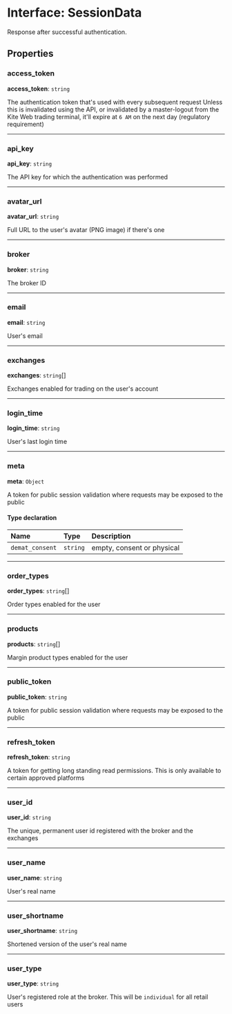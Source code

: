 # Interface: SessionData

Response after successful authentication.

## Properties

### access\_token

 **access\_token**: `string`

The authentication token that's used with every subsequent request
Unless this is invalidated using the API, or invalidated by a master-logout
from the Kite Web trading terminal, it'll expire at `6 AM` on the next day (regulatory requirement)

___

### api\_key

 **api\_key**: `string`

The API key for which the authentication was performed

___

### avatar\_url

 **avatar\_url**: `string`

Full URL to the user's avatar (PNG image) if there's one

___

### broker

 **broker**: `string`

The broker ID

___

### email

 **email**: `string`

User's email

___

### exchanges

 **exchanges**: `string`[]

Exchanges enabled for trading on the user's account

___

### login\_time

 **login\_time**: `string`

User's last login time

___

### meta

 **meta**: `Object`

A token for public session validation where requests may be exposed to the public

#### Type declaration

| Name | Type | Description |
| :------ | :------ | :------ |
| `demat_consent` | `string` | empty, consent or physical |

___

### order\_types

 **order\_types**: `string`[]

Order types enabled for the user

___

### products

 **products**: `string`[]

Margin product types enabled for the user

___

### public\_token

 **public\_token**: `string`

A token for public session validation where requests may be exposed to the public

___

### refresh\_token

 **refresh\_token**: `string`

A token for getting long standing read permissions.
This is only available to certain approved platforms

___

### user\_id

 **user\_id**: `string`

The unique, permanent user id registered with the broker and the exchanges

___

### user\_name

 **user\_name**: `string`

User's real name

___

### user\_shortname

 **user\_shortname**: `string`

Shortened version of the user's real name

___

### user\_type

 **user\_type**: `string`

User's registered role at the broker. This will be `individual` for all retail users
